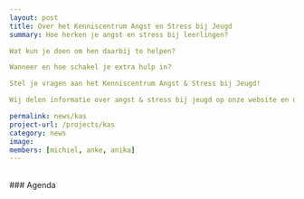 ```yaml
---
layout: post
title: Over het Kenniscentrum Angst en Stress bij Jeugd
summary: Hoe herken je angst en stress bij leerlingen?

Wat kun je doen om hen daarbij te helpen?

Wanneer en hoe schakel je extra hulp in?

Stel je vragen aan het Kenniscentrum Angst & Stress bij Jeugd!

Wij delen informatie over angst & stress bij jeugd op onze website en door middel van presentaties en workshops voor scholen en trainingen voor leerlingen.

permalink: news/kas
project-url: /projects/kas
category: news 
image:
members: [michiel, anke, anika]
---
```



<br>
### Agenda





